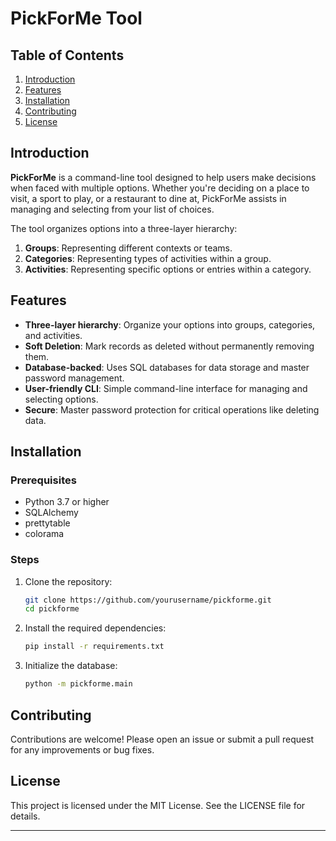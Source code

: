 # PickForMe Tool

## Table of Contents
1. [Introduction](#introduction)
2. [Features](#features)
3. [Installation](#installation)
4. [Contributing](#contributing)
5. [License](#license)

## Introduction

**PickForMe** is a command-line tool designed to help users make decisions when faced with multiple options. Whether you're deciding on a place to visit, a sport to play, or a restaurant to dine at, PickForMe assists in managing and selecting from your list of choices.

The tool organizes options into a three-layer hierarchy:
1. **Groups**: Representing different contexts or teams.
2. **Categories**: Representing types of activities within a group.
3. **Activities**: Representing specific options or entries within a category.

## Features

- **Three-layer hierarchy**: Organize your options into groups, categories, and activities.
- **Soft Deletion**: Mark records as deleted without permanently removing them.
- **Database-backed**: Uses SQL databases for data storage and master password management.
- **User-friendly CLI**: Simple command-line interface for managing and selecting options.
- **Secure**: Master password protection for critical operations like deleting data.

## Installation

### Prerequisites

- Python 3.7 or higher
- SQLAlchemy
- prettytable
- colorama

### Steps

1. Clone the repository:
    ```bash
    git clone https://github.com/yourusername/pickforme.git
    cd pickforme
    ```

2. Install the required dependencies:
    ```bash
    pip install -r requirements.txt
    ```

3. Initialize the database:
    ```bash
    python -m pickforme.main
    ```

## Contributing

Contributions are welcome! Please open an issue or submit a pull request for any improvements or bug fixes.

## License

This project is licensed under the MIT License. See the LICENSE file for details.

---